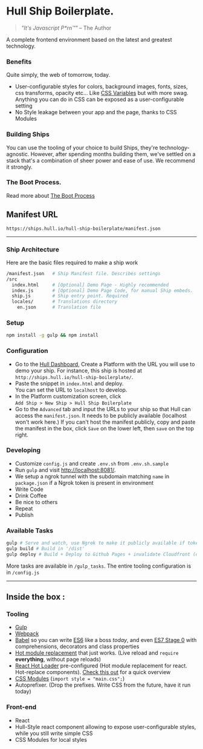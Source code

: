 # Hull Ship Boilerplate.

> _"It's Javascript P*rn™"_
> – The Author

A complete frontend environment based on the latest and greatest technology.

### Benefits
Quite simply, the web of tomorrow, today.

- User-configurable styles for colors, background images, fonts, sizes, css transforms, opacity etc... Like [CSS Variables](http://caniuse.com/#feat=css-variables) but with more swag. Anything you can do in CSS can be exposed as a user-configurable setting 
- No Style leakage between your app and the page, thanks to CSS Modules

### Building Ships
You can use the tooling of your choice to build Ships, they're technology-agnostic. However, after spending months building them, we've settled on a stack that's a combination of sheer power and ease of use. We recommend it strongly.

### The Boot Process.
Read more about [The Boot Process](hull_boot_process.md)

## Manifest URL
    https://ships.hull.io/hull-ship-boilerplate/manifest.json

---

### Ship Architecture

Here are the basic files required to make a ship work
```sh
/manifest.json   # Ship Manifest file. Describes settings
/src
  index.html     # [Optional] Demo Page - Highly recommended
  index.js       # [Optional] Demo Page Code, for manual Ship embeds.
  ship.js        # Ship entry point. Required
  locales/       # Translations directory
    en.json      # Translation file
```

### Setup

```sh
npm install -g gulp && npm install
```

### Configuration

- Go to the [Hull Dashboard](https://dashboard.hullapp.io), Create a Platform with the URL you will use to demo your ship. For instance, this ship is hosted at `http://ships.hull.io/hull-ship-boilerplate/`.
- Paste the snippet in `index.html` and deploy.  
  You can set the URL to `localhost` to develop.
- In the Platform customization screen, click  
  `Add Ship > New Ship > Hull Ship Boilerplate`
- Go to the `Advanced` tab and input the URLs to your ship 
  so that Hull can access the `manifest.json`.
  It needs to be publicly available (localhost won't work here.)
  If you can't host the manifest publicly, copy and paste the manifest in the box, click `Save` on the lower left, then `save` on the top right.

### Developing

- Customize `config.js` and create `.env.sh` from `.env.sh.sample`
- Run `gulp` and visit [http://localhost:8081/](http://localhost:8081/).
- We setup a ngrok tunnel with the subdomain matching `name` in `package.json` if a Ngrok token is present in environment
- Write Code
- Drink Coffee
- Be nice to others
- Repeat
- Publish

### Available Tasks

```sh
gulp # Serve and watch, use Ngrok to make it publicly available if token present
gulp build # Build in '/dist'
gulp deploy # Build + Deploy to Github Pages + invalidate Cloudfront (only for Hull team)
```

More tasks are available in `/gulp_tasks`.
The entire tooling configuration is in `/config.js`

---

## Inside the box : 

### Tooling

- [Gulp](http://gulpjs.com/)
- [Webpack](http://webpack.github.io/)
- [Babel](https://babeljs.io/) so you can write [ES6](https://github.com/lukehoban/es6features) like a boss _today_, and even [ES7 Stage 0](https://babeljs.io/docs/usage/experimental/) with comprehensions, decorators and class properties
- [Hot module replacement](https://github.com/webpack/docs/wiki/hot-module-replacement-with-webpack) that just works. (Live reload and `require` **everything**, without page reloads)
- [React Hot Loader](http://gaearon.github.io/react-hot-loader/) pre-configured (Hot module replacement for react. Hot-replace components). [Check this out](https://vimeo.com/100010922) for a quick overview
- [CSS Modules](https://github.com/css-modules/css-modules) (`import style = "main.css";`)
- Autoprefixer. (Drop the prefixes. Write CSS from the future, have it run today)

### Front-end

- React
- Hull-Style react component allowing to expose user-configurable styles, while you still write simple CSS
- CSS Modules for local styles

